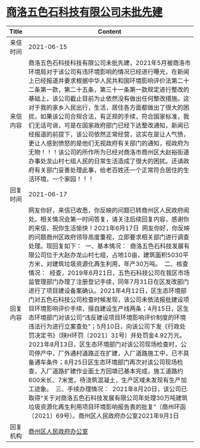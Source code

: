 # <a href="http://www.shangluo.gov.cn/zmhd/ldxxxx.jsp?urltype=leadermail.LeaderMailContentUrl&wbtreeid=1112&leadermailid=7375">商洛五色石科技有限公司未批先建</a>
|Title|Content|
|:---:|---|
|来信时间|2021-06-15|
|来信内容|商洛五色石科技科技有限公司未批先建，2021年5月被商洛市环境局对于该公司有违环境影响的情况已经进行曝光，在新闻上已经报道并要求根据中华人民共和国环境影响评价法第二十二条第一款，第二十五条，第三十一条第一款规定进行整改的基础上，该公司截止目前为止依然没有做出任何整改措施。这对于我的家乡人民出行，生活，居住各方面都做出了很大的困扰，如果该公司合规合法，有正规的手续，符合国家标准，我们无话可说，可是在国家政府部门已经下达整改通知，新闻已经报道的前提下，该公司依然正常经营，这实在是让人气愤，更让人感到愤怒的是他们无视政府有关部门的通知，视政府为无物！！！该公司的所作所为已经对商洛市商州区大赵裕街道办事处龙山村七组人民的日常生活造成了很大的困扰。还请政府有关部门妥善处理此事，给老百姓还一个正常符合居住的生活环境，一个家园！！！|
|回复时间|2021-06-17|
|回复内容|网友你好，来信已收悉，你反映的问题已转商州区人民政府阅处。相关情况会第一时间答复，请关注后续回复内容，感谢你的来信，祝你生活愉快！2021年6月17日  网友你好，你反映的问题商州区政府领导高度重视，立即要求相关部门进行调查处理。现回复如下：  一、基本情况：  商洛五色石科技发展有限公司位于大赵办龙山村七组，占地10亩，建筑面积5030平方米，对建筑垃圾资源化再生利用，年产30万吨。  二、核查情况：  经查，2019年6月21日，五色石科技公司在我区市场监管理部门办理了注册登记手续，同年7月31日在区发改部门进行了项目建设备案确认。2021年4月12日，区生态环境部门对五色石科技公司检查时候发现，该公司未依法报批建设项目环境影响评价手续，擅自建设生产线两条；4月15日，区生态环境部门对该公司“违反建设项目环境影响评价制度的环境违法行为进行立案查处”；5月10日，向该公司下发《行政处罚决定书》（陕H环罚〔2021〕31号）并处罚金4.92万元。2021年8月13日，区生态环境部门对该公司现场检查时，公司停产中，厂外通村道路正在扩建，入厂道路施工中，已不具备通车条件；8月25日区生态环境部门再次对该公司现场检查，入厂道路扩建作业面土方回填已基本完成，施工道路约600米长、7米宽，待浇筑混凝土，生产区域未发现有生产加工迹象。  三、手续办理情况：  2021年8月20日，该公司已取得“关于对商洛五色石科技发展有限公司年处理30万吨建筑垃圾资源化再生利用项目环境影响报告表的批复”（商州环函〔2021〕69号）。商州区人民政府办公室2021年9月1日|
|回复机构|<a href="../../categories/agencies/商州区人民政府办公室.md">商州区人民政府办公室</a>|

